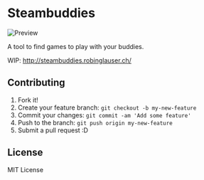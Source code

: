 # Steambuddies

![Preview](http://i.imgur.com/fBTxutS.png)

A tool to find games to play with your buddies.

WIP: http://steambuddies.robinglauser.ch/

## Contributing

1. Fork it!
2. Create your feature branch: `git checkout -b my-new-feature`
3. Commit your changes: `git commit -am 'Add some feature'`
4. Push to the branch: `git push origin my-new-feature`
5. Submit a pull request :D

## License
           
MIT License
